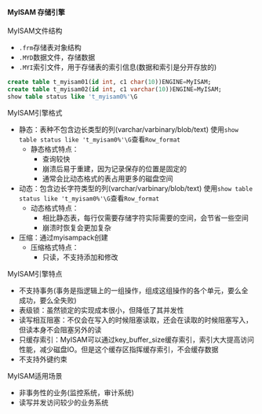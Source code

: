 #### MyISAM 存储引擎
MyISAM文件结构
 - `.frm`存储表对象结构
 - `.MYD`数据文件，存储数据
 - `.MYI`索引文件，用于存储表的索引信息(数据和索引是分开存放的)
``` sql
create table t_myisam01(id int, c1 char(10))ENGINE=MyISAM;
create table t_myisam02(id int, c1 varchar(10))ENGINE=MyISAM;
show table status like 't_myisam0%'\G
```

MyISAM引擎格式
  - 静态：表种不包含边长类型的列(varchar/varbinary/blob/text) 使用`show table status like 't_myisam0%'\G`查看`Row_format`
    - 静态格式特点：
      - 查询较快
      - 崩溃后易于重建，因为记录保存的位置是固定的
      - 通常会比动态格式的表占用更多的磁盘空间
  - 动态：包含边长字符类型的列(varchar/varbinary/blob/text) 使用`show table status like 't_myisam0%'\G`查看`Row_format`
    - 动态格式特点：
      - 相比静态表，每行仅需要存储字符实际需要的空间，会节省一些空间
      - 崩溃时恢复会更加复杂
  - 压缩：通过myisampack创建
    - 压缩格式特点：
      - 只读，不支持添加和修改

MyISAM引擎特点
  - 不支持事务(事务是指逻辑上的一组操作，组成这组操作的各个单元，要么全成功，要么全失败)
  - 表级锁：虽然锁定的实现成本很小，但降低了其并发性
  - 读写相互阻塞：不仅会在写入的时候阻塞读取，还会在读取的时候阻塞写入，但读本身不会阻塞另外的读
  - 只缓存索引：MyISAM可以通过key_buffer_size缓存索引，索引大大提高访问性能，减少磁盘IO。但是这个缓存区指挥缓存索引，不会缓存数据
  - 不支持外键约束

MyISAM适用场景
  - 非事务性的业务(监控系统，审计系统)
  - 读写并发访问较少的业务系统
